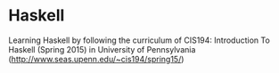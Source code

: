 # Haskell
Learning Haskell by following the curriculum of CIS194: Introduction To Haskell (Spring 2015) in University of Pennsylvania (http://www.seas.upenn.edu/~cis194/spring15/)
